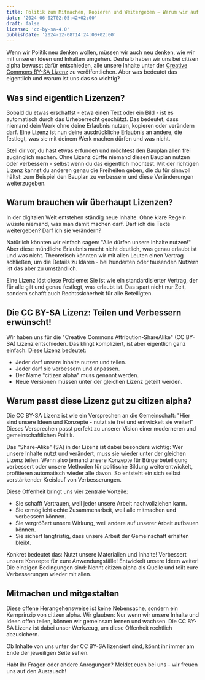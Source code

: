 ```yaml
---
title: Politik zum Mitmachen, Kopieren und Weitergeben – Warum wir auf offene Lizenzen setzen
date: '2024-06-02T02:05:42+02:00'
draft: false
license: 'cc-by-sa-4.0'
publishDate: '2024-12-08T14:24:00+02:00'
---
```


Wenn wir Politik neu denken wollen, müssen wir auch neu denken, wie wir mit
unseren Ideen und Inhalten umgehen. Deshalb haben wir uns bei citizen alpha
bewusst dafür entschieden, alle unsere Inhalte unter der
[Creative Commons BY-SA Lizenz](https://creativecommons.org/licenses/by-sa/4.0/deed.de)
zu veröffentlichen. Aber was bedeutet das eigentlich und warum ist uns das so
wichtig?

<!--more-->

## Was sind eigentlich Lizenzen?

Sobald du etwas erschaffst - etwa einen Text oder ein Bild - ist es automatisch
durch das Urheberrecht geschützt. Das bedeutet, dass niemand dein Werk ohne
deine Erlaubnis nutzen, kopieren oder verändern darf. Eine Lizenz ist nun deine
ausdrückliche Erlaubnis an andere, die festlegt, was sie mit deinem Werk machen
dürfen und was nicht.

Stell dir vor, du hast etwas erfunden und möchtest den Bauplan allen frei
zugänglich machen. Ohne Lizenz dürfte niemand diesen Bauplan nutzen oder
verbessern - selbst wenn du das eigentlich möchtest. Mit der richtigen Lizenz
kannst du anderen genau die Freiheiten geben, die du für sinnvoll hältst: zum
Beispiel den Bauplan zu verbessern und diese Veränderungen weiterzugeben.

## Warum brauchen wir überhaupt Lizenzen?

In der digitalen Welt entstehen ständig neue Inhalte. Ohne klare Regeln wüsste
niemand, was man damit machen darf. Darf ich die Texte weitergeben? Darf ich sie
verändern?

Natürlich könnten wir einfach sagen: "Alle dürfen unsere Inhalte nutzen!" Aber
diese mündliche Erlaubnis macht nicht deutlich, was genau erlaubt ist und was
nicht. Theoretisch könnten wir mit allen Leuten einen Vertrag schließen, um die
Details zu klären - bei hunderten oder tausenden Nutzern ist das aber zu
umständlich.

Eine Lizenz löst diese Probleme: Sie ist wie ein standardisierter Vertrag, der
für alle gilt und genau festlegt, was erlaubt ist. Das spart nicht nur Zeit,
sondern schafft auch Rechtssicherheit für alle Beteiligten.

## Die CC BY-SA Lizenz: Teilen und Verbessern erwünscht!

Wir haben uns für die "Creative Commons Attribution-ShareAlike" (CC BY-SA)
Lizenz entschieden. Das klingt kompliziert, ist aber eigentlich ganz einfach.
Diese Lizenz bedeutet:

- Jeder darf unsere Inhalte nutzen und teilen.
- Jeder darf sie verbessern und anpassen.
- Der Name "citizen alpha" muss genannt werden.
- Neue Versionen müssen unter der gleichen Lizenz geteilt werden.

## Warum passt diese Lizenz gut zu citizen alpha?

Die CC BY-SA Lizenz ist wie ein Versprechen an die Gemeinschaft: "Hier sind
unsere Ideen und Konzepte - nutzt sie frei und entwickelt sie weiter!" Dieses
Versprechen passt perfekt zu unserer Vision einer moderneren und
gemeinschaftlichen Politik.

Das "Share-Alike" (SA) in der Lizenz ist dabei besonders wichtig: Wer unsere
Inhalte nutzt und verändert, muss sie wieder unter der gleichen Lizenz teilen.
Wenn also jemand unsere Konzepte für Bürgerbeteiligung verbessert oder unsere
Methoden für politische Bildung weiterentwickelt, profitieren automatisch wieder
alle davon. So entsteht ein sich selbst verstärkender Kreislauf von
Verbesserungen.

Diese Offenheit bringt uns vier zentrale Vorteile:

- Sie schafft Vertrauen, weil jeder unsere Arbeit nachvollziehen kann.
- Sie ermöglicht echte Zusammenarbeit, weil alle mitmachen und verbessern
  können.
- Sie vergrößert unsere Wirkung, weil andere auf unserer Arbeit aufbauen können.
- Sie sichert langfristig, dass unsere Arbeit der Gemeinschaft erhalten bleibt.

Konkret bedeutet das: Nutzt unsere Materialien und Inhalte! Verbessert unsere
Konzepte für eure Anwendungsfälle! Entwickelt unsere Ideen weiter! Die einzigen
Bedingungen sind: Nennt citizen alpha als Quelle und teilt eure Verbesserungen
wieder mit allen.

## Mitmachen und mitgestalten

Diese offene Herangehensweise ist keine Nebensache, sondern ein Kernprinzip von
citizen alpha. Wir glauben: Nur wenn wir unsere Inhalte und Ideen offen teilen,
können wir gemeinsam lernen und wachsen. Die CC BY-SA Lizenz ist dabei unser
Werkzeug, um diese Offenheit rechtlich abzusichern.

Ob Inhalte von uns unter der CC BY-SA lizensiert sind, könnt ihr immer am Ende
der jeweiligen Seite sehen.

Habt ihr Fragen oder andere Anregungen? Meldet euch bei uns - wir freuen uns auf
den Austausch!
